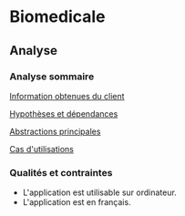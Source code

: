 # Biomedicale

## Analyse

### Analyse sommaire

[Information obtenues du client](InfoClient/index.md)

[Hypothèses et dépendances](1_Analyse/Hypotheses.md)

[Abstractions principales](1_Analyse/Abstractions.md)

[Cas d'utilisations](1_Analyse/UseCases/index.md)

### Qualités et contraintes

* L'application est utilisable sur ordinateur.
* L'application est en français.
